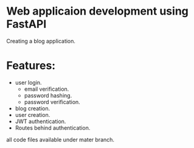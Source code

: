 # Web applicaion development using FastAPI
Creating a blog application.

# Features:
- user login.
  - email verification.
  - password hashing.
  - password verification.
- blog creation.
- user creation.
- JWT authentication.
- Routes behind authentication.


all code files available under mater branch.
